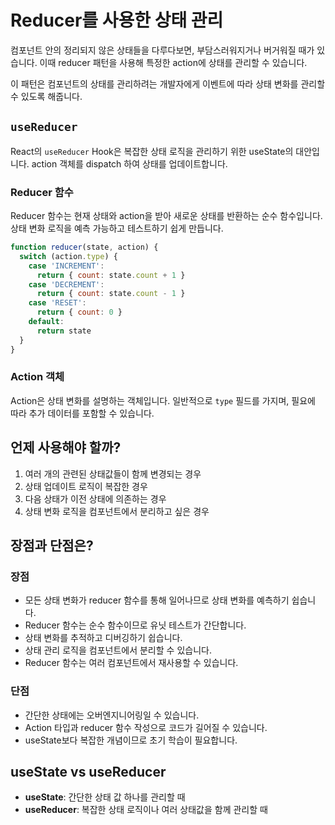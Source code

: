 # Reducer를 사용한 상태 관리

컴포넌트 안의 정리되지 않은 상태들을 다루다보면, 부담스러워지거나 버거워질 때가 있습니다. 이때 reducer 패턴을 사용해 특정한 action에 상태를 관리할 수 있습니다.

이 패턴은 컴포넌트의 상태를 관리하려는 개발자에게 이벤트에 따라 상태 변화를 관리할 수 있도록 해줍니다.

## `useReducer`

React의 `useReducer` Hook은 복잡한 상태 로직을 관리하기 위한 useState의 대안입니다. action 객체를 dispatch 하여 상태를 업데이트합니다.

### Reducer 함수

Reducer 함수는 현재 상태와 action을 받아 새로운 상태를 반환하는 순수 함수입니다. 상태 변화 로직을 예측 가능하고 테스트하기 쉽게 만듭니다.

```javascript
function reducer(state, action) {
  switch (action.type) {
    case 'INCREMENT':
      return { count: state.count + 1 }
    case 'DECREMENT':
      return { count: state.count - 1 }
    case 'RESET':
      return { count: 0 }
    default:
      return state
  }
}
```

### Action 객체

Action은 상태 변화를 설명하는 객체입니다. 일반적으로 `type` 필드를 가지며, 필요에 따라 추가 데이터를 포함할 수 있습니다.

## 언제 사용해야 할까?

1. 여러 개의 관련된 상태값들이 함께 변경되는 경우
2. 상태 업데이트 로직이 복잡한 경우
3. 다음 상태가 이전 상태에 의존하는 경우
4. 상태 변화 로직을 컴포넌트에서 분리하고 싶은 경우

## 장점과 단점은?

### 장점

- 모든 상태 변화가 reducer 함수를 통해 일어나므로 상태 변화를 예측하기 쉽습니다.
- Reducer 함수는 순수 함수이므로 유닛 테스트가 간단합니다.
- 상태 변화를 추적하고 디버깅하기 쉽습니다.
- 상태 관리 로직을 컴포넌트에서 분리할 수 있습니다.
- Reducer 함수는 여러 컴포넌트에서 재사용할 수 있습니다.

### 단점

- 간단한 상태에는 오버엔지니어링일 수 있습니다.
- Action 타입과 reducer 함수 작성으로 코드가 길어질 수 있습니다.
- useState보다 복잡한 개념이므로 초기 학습이 필요합니다.

## useState vs useReducer

- **useState**: 간단한 상태 값 하나를 관리할 때
- **useReducer**: 복잡한 상태 로직이나 여러 상태값을 함께 관리할 때
